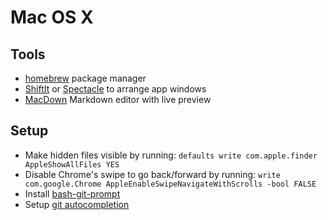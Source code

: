 # Mac OS X

## Tools

- [homebrew](http://brew.sh/) package manager
- [ShiftIt](https://github.com/fikovnik/ShiftIt) or [Spectacle](https://www.spectacleapp.com/) to arrange app windows
- [MacDown](http://macdown.uranusjr.com/) Markdown editor with live preview

## Setup

- Make hidden files visible by running: `defaults write com.apple.finder AppleShowAllFiles YES`
- Disable Chrome's swipe to go back/forward by running: `write com.google.Chrome AppleEnableSwipeNavigateWithScrolls -bool FALSE`
- Install [bash-git-prompt](https://github.com/magicmonty/bash-git-prompt)
- Setup [git autocompletion](https://gist.github.com/johngibb/972430)

